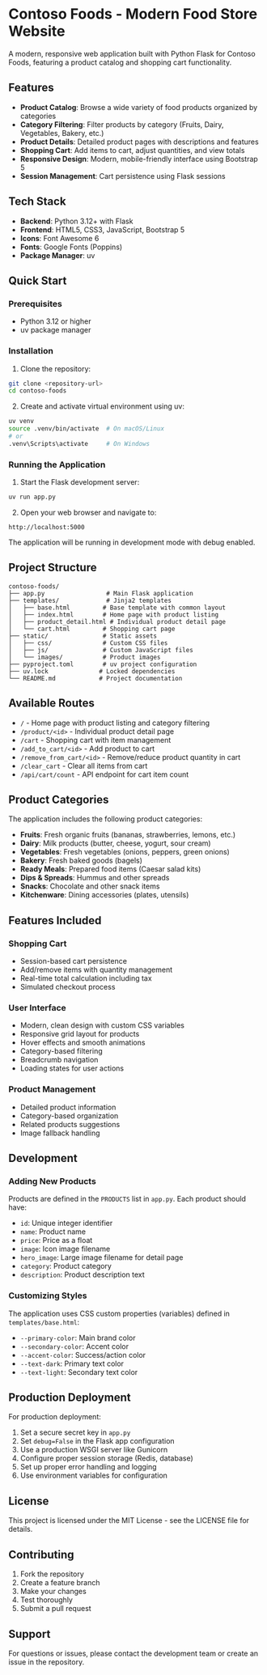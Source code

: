 # Contoso Foods - Modern Food Store Website

A modern, responsive web application built with Python Flask for Contoso Foods, featuring a product catalog and shopping cart functionality.

## Features

- **Product Catalog**: Browse a wide variety of food products organized by categories
- **Category Filtering**: Filter products by category (Fruits, Dairy, Vegetables, Bakery, etc.)
- **Product Details**: Detailed product pages with descriptions and features
- **Shopping Cart**: Add items to cart, adjust quantities, and view totals
- **Responsive Design**: Modern, mobile-friendly interface using Bootstrap 5
- **Session Management**: Cart persistence using Flask sessions

## Tech Stack

- **Backend**: Python 3.12+ with Flask
- **Frontend**: HTML5, CSS3, JavaScript, Bootstrap 5
- **Icons**: Font Awesome 6
- **Fonts**: Google Fonts (Poppins)
- **Package Manager**: uv

## Quick Start

### Prerequisites

- Python 3.12 or higher
- uv package manager

### Installation

1. Clone the repository:
```bash
git clone <repository-url>
cd contoso-foods
```

2. Create and activate virtual environment using uv:
```bash
uv venv
source .venv/bin/activate  # On macOS/Linux
# or
.venv\Scripts\activate     # On Windows
```
### Running the Application

1. Start the Flask development server:
```bash
uv run app.py
```

2. Open your web browser and navigate to:
```
http://localhost:5000
```

The application will be running in development mode with debug enabled.

## Project Structure

```
contoso-foods/
├── app.py                 # Main Flask application
├── templates/             # Jinja2 templates
│   ├── base.html         # Base template with common layout
│   ├── index.html        # Home page with product listing
│   ├── product_detail.html # Individual product detail page
│   └── cart.html         # Shopping cart page
├── static/               # Static assets
│   ├── css/              # Custom CSS files
│   ├── js/               # Custom JavaScript files
│   └── images/           # Product images
├── pyproject.toml        # uv project configuration
├── uv.lock              # Locked dependencies
└── README.md            # Project documentation
```

## Available Routes

- `/` - Home page with product listing and category filtering
- `/product/<id>` - Individual product detail page
- `/cart` - Shopping cart with item management
- `/add_to_cart/<id>` - Add product to cart
- `/remove_from_cart/<id>` - Remove/reduce product quantity in cart
- `/clear_cart` - Clear all items from cart
- `/api/cart/count` - API endpoint for cart item count

## Product Categories

The application includes the following product categories:
- **Fruits**: Fresh organic fruits (bananas, strawberries, lemons, etc.)
- **Dairy**: Milk products (butter, cheese, yogurt, sour cream)
- **Vegetables**: Fresh vegetables (onions, peppers, green onions)
- **Bakery**: Fresh baked goods (bagels)
- **Ready Meals**: Prepared food items (Caesar salad kits)
- **Dips & Spreads**: Hummus and other spreads
- **Snacks**: Chocolate and other snack items
- **Kitchenware**: Dining accessories (plates, utensils)

## Features Included

### Shopping Cart
- Session-based cart persistence
- Add/remove items with quantity management
- Real-time total calculation including tax
- Simulated checkout process

### User Interface
- Modern, clean design with custom CSS variables
- Responsive grid layout for products
- Hover effects and smooth animations
- Category-based filtering
- Breadcrumb navigation
- Loading states for user actions

### Product Management
- Detailed product information
- Category-based organization
- Related products suggestions
- Image fallback handling

## Development

### Adding New Products

Products are defined in the `PRODUCTS` list in `app.py`. Each product should have:
- `id`: Unique integer identifier
- `name`: Product name
- `price`: Price as a float
- `image`: Icon image filename
- `hero_image`: Large image filename for detail page
- `category`: Product category
- `description`: Product description text

### Customizing Styles

The application uses CSS custom properties (variables) defined in `templates/base.html`:
- `--primary-color`: Main brand color
- `--secondary-color`: Accent color
- `--accent-color`: Success/action color
- `--text-dark`: Primary text color
- `--text-light`: Secondary text color

## Production Deployment

For production deployment:

1. Set a secure secret key in `app.py`
2. Set `debug=False` in the Flask app configuration
3. Use a production WSGI server like Gunicorn
4. Configure proper session storage (Redis, database)
5. Set up proper error handling and logging
6. Use environment variables for configuration

## License

This project is licensed under the MIT License - see the LICENSE file for details.

## Contributing

1. Fork the repository
2. Create a feature branch
3. Make your changes
4. Test thoroughly
5. Submit a pull request

## Support

For questions or issues, please contact the development team or create an issue in the repository.
